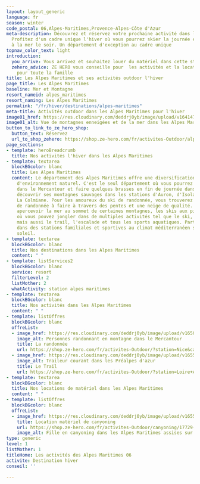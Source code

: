 ```yaml
---
layout: layout_generic
language: fr
season: winter
code_postal: 06,Alpes-Maritimes,Provence-Alpes-Côte d'Azur
meta-description: Découvrez et réservez votre prochaine activité dans les Alpes Maritimes.
  Profitez d'un cadre unique l'hiver où vous pourrez skier la journée et diner face
  à la mer le soir. Un département d'exception au cadre unique
topnav_color_text: light
introduction:
  you_arrive: Vous arrivez et souhaitez louer du matériel dans cette station.
  zehero_advice: ZE HERO vous conseille pour  les activités et la location des équipements
    pour toute la famille
title: Les Alpes Maritimes et ses activités outdoor l'hiver
page_title: Les Alpes Maritimes
baseline: Mer et Montagne
resort_nameid: alpes_maritimes
resort_naming: Les Alpes Maritimes
permalink: "/fr/hiver/destinations/alpes-maritimes"
meta-title: Activités outdoor dans les Alpes Maritimes pour l'hiver
image01_href: https://res.cloudinary.com/deddrj0yb/image/upload/v1641472431/website/resorts/Antibes/jane-ackerley-WiN6Az_8cGQ-unsplash_cmbknc.jpg
image01_alt: Vue de montagnes enneigées et de la mer dans les Alpes Maritimes à Antibes
button_to_link_to_ze_hero_shop:
  button_text: Réservez
  url_to_shop_zehero: https://shop.ze-hero.com/fr/activites-Outdoor/alpes-maritimes
page_sections:
- template: heroBreadcrumb
  title: Nos activités l'hiver dans les Alpes Maritimes
- template: textarea
  blockBGcolor: blanc
  title: Les Alpes Maritimes
  content: Le département des Alpes Maritimes offre une diversification incroyable
    d'environnement naturel. C'est le seul département où vous pourrez skier la journée
    dans le Mercantour et faire quelques brasses en fin de journée dans la mer. Partez
    découvrir ses montagnes sauvages dans les stations d'Auron, d'Isola 2000, de Valberg,
    La Colmiane. Pour les amoureux du ski de randonnée, vous trouverez un choix énorme
    de randonnée à faire à travers des pentes et une neige de qualité. Vous pourrez
    apercevoir la mer au sommet de certaines montagnes, les skis aux pieds. Un département
    où vous pouvez jongler dans de multiples activités tel que le ski, le snowboard
    mais aussi le trail, l'escalade et tous les sports aquatiques. Partez séjourner
    dans des stations familiales et sportives au climat méditerranéen sous un magnifique
    soleil.
- template: textarea
  blockBGcolor: blanc
  title: Nos destinations dans les Alpes Maritimes
  content: " "
- template: listServices2
  blockBGcolor: blanc
  service: resort
  filterLevel: 2
  listMother: 2
  whatActivity: station alpes maritimes
- template: textarea
  blockBGcolor: blanc
  title: Nos activités dans les Alpes Maritimes
  content: " "
- template: listOffres
  blockBGcolor: blanc
  offreList:
  - image_href: https://res.cloudinary.com/deddrj0yb/image/upload/v1650530024/website/By%20Ze%20Hero%20Activity/IMG_20200730_110623.jpg
    image_alt: Personnes randonnant en montagne dans le Mercantour
    title: La randonnée
    url: https://shop.ze-hero.com/fr/activites-Outdoor/?station=Nice&calessonstype=all&catypegenderlistsummer=all&calessonsactivitytype=Randonn%C3%A9e&start-date=
  - image_href: https://res.cloudinary.com/deddrj0yb/image/upload/v1655970333/website/By%20Ze%20Hero%20Activity/IMG20220612105528_1.jpg
    image_alt: Traileur courant dans les Préalpes d'azur
    title: Le Trail
    url: https://shop.ze-hero.com/fr/activites-Outdoor/?station=Loire+Atlantique+%2844%29&calessonstype=all&catypegenderlistsummer=all&calessonsactivitytype=Surf&start-date=
- template: textarea
  blockBGcolor: blanc
  title: Nos locations de matériel dans les Alpes Maritimes
  content: " "
- template: listOffres
  blockBGcolor: blanc
  offreList:
  - image_href: https://res.cloudinary.com/deddrj0yb/image/upload/v1655450388/website/Canyoning%2006/IMG-20220617-WA0000.jpg
    title: Location matériel de canyoning
    url: https://shop.ze-hero.com/fr/activites-Outdoor/canyoning/17729-location-materiel-de-canyoning-le-bar-sur-loup-alpes-maritimes-activite-ze-hero
    image_alt: Fille en canyoning dans les Alpes Maritimes assises sur un rocher
type: generic
level: 1
listMother: 1
titleHome: Les activités des Alpes Maritimes 06
activite: Destination hiver
conseil: ''

---
```

